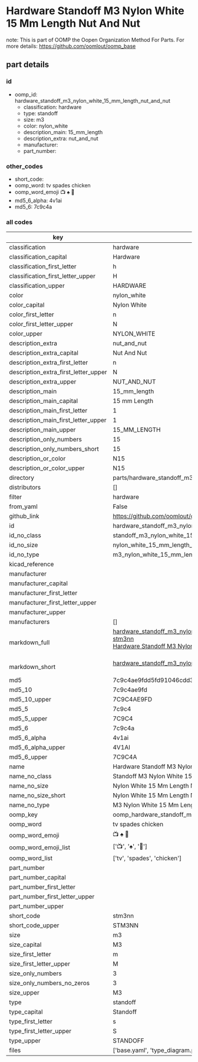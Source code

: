 # Hardware Standoff M3 Nylon White 15 Mm Length Nut And Nut  

note: This is part of OOMP the Oopen Organization Method For Parts. For more details: https://github.com/oomlout/oomp_base

##  part details





### id
* oomp_id: hardware_standoff_m3_nylon_white_15_mm_length_nut_and_nut
  * classification: hardware
  * type: standoff
  * size: m3
  * color: nylon_white
  * description_main: 15_mm_length
  * description_extra: nut_and_nut
  * manufacturer: 
  * part_number: 

### other_codes
* short_code: 
* oomp_word: tv spades chicken
* oomp_word_emoji :tv: :spades: :chicken:
* md5_6_alpha: 4v1ai
* md5_6: 7c9c4a

### all codes 
| key | value |  
| --- | --- |  
| classification | hardware |  
| classification_capital | Hardware |  
| classification_first_letter | h |  
| classification_first_letter_upper | H |  
| classification_upper | HARDWARE |  
| color | nylon_white |  
| color_capital | Nylon White |  
| color_first_letter | n |  
| color_first_letter_upper | N |  
| color_upper | NYLON_WHITE |  
| description_extra | nut_and_nut |  
| description_extra_capital | Nut And Nut |  
| description_extra_first_letter | n |  
| description_extra_first_letter_upper | N |  
| description_extra_upper | NUT_AND_NUT |  
| description_main | 15_mm_length |  
| description_main_capital | 15 mm Length |  
| description_main_first_letter | 1 |  
| description_main_first_letter_upper | 1 |  
| description_main_upper | 15_MM_LENGTH |  
| description_only_numbers | 15 |  
| description_only_numbers_short | 15 |  
| description_or_color | N15 |  
| description_or_color_upper | N15 |  
| directory | parts/hardware_standoff_m3_nylon_white_15_mm_length_nut_and_nut |  
| distributors | [] |  
| filter | hardware |  
| from_yaml | False |  
| github_link | https://github.com/oomlout/oomlout_oomp_part_src/tree/main/parts/hardware_standoff_m3_nylon_white_15_mm_length_nut_and_nut/working |  
| id | hardware_standoff_m3_nylon_white_15_mm_length_nut_and_nut |  
| id_no_class | standoff_m3_nylon_white_15_mm_length_nut_and_nut |  
| id_no_size | nylon_white_15_mm_length_nut_and_nut |  
| id_no_type | m3_nylon_white_15_mm_length_nut_and_nut |  
| kicad_reference |  |  
| manufacturer |  |  
| manufacturer_capital |  |  
| manufacturer_first_letter |  |  
| manufacturer_first_letter_upper |  |  
| manufacturer_upper |  |  
| manufacturers | [] |  
| markdown_full | [hardware_standoff_m3_nylon_white_15_mm_length_nut_and_nut](https://github.com/oomlout/oomlout_oomp_part_src/tree/main/parts/hardware_standoff_m3_nylon_white_15_mm_length_nut_and_nut/working)<br>[stm3nn](https://github.com/oomlout/oomlout_oomp_part_src/tree/main/parts/hardware_standoff_m3_nylon_white_15_mm_length_nut_and_nut/working)<br>[Hardware Standoff M3 Nylon White 15 Mm Length Nut And Nut](https://github.com/oomlout/oomlout_oomp_part_src/tree/main/parts/hardware_standoff_m3_nylon_white_15_mm_length_nut_and_nut/working)<br><br> |  
| markdown_short | [hardware_standoff_m3_nylon_white_15_mm_length_nut_and_nut](https://github.com/oomlout/oomlout_oomp_part_src/tree/main/parts/hardware_standoff_m3_nylon_white_15_mm_length_nut_and_nut/working)<br><br> |  
| md5 | 7c9c4ae9fdd5fd91046cdd3afe307ac6 |  
| md5_10 | 7c9c4ae9fd |  
| md5_10_upper | 7C9C4AE9FD |  
| md5_5 | 7c9c4 |  
| md5_5_upper | 7C9C4 |  
| md5_6 | 7c9c4a |  
| md5_6_alpha | 4v1ai |  
| md5_6_alpha_upper | 4V1AI |  
| md5_6_upper | 7C9C4A |  
| name | Hardware Standoff M3 Nylon White 15 Mm Length Nut And Nut |  
| name_no_class | Standoff M3 Nylon White 15 Mm Length Nut And Nut |  
| name_no_size | Nylon White 15 Mm Length Nut And Nut |  
| name_no_size_short | Nylon White 15 Mm Length Nut And Nut |  
| name_no_type | M3 Nylon White 15 Mm Length Nut And Nut |  
| oomp_key | oomp_hardware_standoff_m3_nylon_white_15_mm_length_nut_and_nut |  
| oomp_word | tv spades chicken |  
| oomp_word_emoji | :tv: :spades: :chicken: |  
| oomp_word_emoji_list | [':tv:', ':spades:', ':chicken:'] |  
| oomp_word_list | ['tv', 'spades', 'chicken'] |  
| part_number |  |  
| part_number_capital |  |  
| part_number_first_letter |  |  
| part_number_first_letter_upper |  |  
| part_number_upper |  |  
| short_code | stm3nn |  
| short_code_upper | STM3NN |  
| size | m3 |  
| size_capital | M3 |  
| size_first_letter | m |  
| size_first_letter_upper | M |  
| size_only_numbers | 3 |  
| size_only_numbers_no_zeros | 3 |  
| size_upper | M3 |  
| type | standoff |  
| type_capital | Standoff |  
| type_first_letter | s |  
| type_first_letter_upper | S |  
| type_upper | STANDOFF |  
| files | ['base.yaml', 'type_diagram.png', 'working.json', 'working.yaml'] |  
